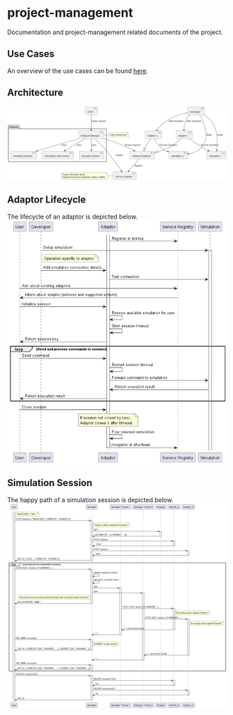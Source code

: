 # project-management
Documentation and project-management related documents of the project.

## Use Cases
An overview of the use cases can be found  [here](use-cases/overview.md).

## Architecture
![architecture](./1.%20Konzept/architecture.png)

## Adaptor Lifecycle
The lifecycle of an adaptor is depicted below.
![adaptor-concept](./adaptor/adaptor-concept.png)

## Simulation Session
The happy path of a simulation session is depicted below.
![simulation-session](./endpoint-manager/sequence-happy.png)
